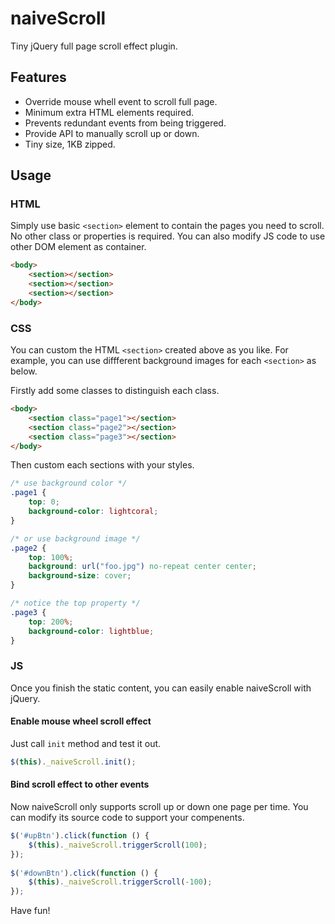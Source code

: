 # naiveScroll
Tiny jQuery full page scroll effect plugin.

## Features
* Override mouse whell event to scroll full page.
* Minimum extra HTML elements required.
* Prevents redundant events from being triggered.
* Provide API to manually scroll up or down.
* Tiny size, 1KB zipped.

## Usage

### HTML
Simply use basic `<section>` element to contain the pages you need to scroll. No other class or properties is required. You can also modify JS code to use other DOM element as container.

``` html
<body>
    <section></section>
    <section></section>
    <section></section>
</body>
```

### CSS
You can custom the HTML `<section>` created above as you like. For example, you can use diffferent background images for each `<section>` as below.

Firstly add some classes to distinguish each class.

``` html
<body>
    <section class="page1"></section>
    <section class="page2"></section>
    <section class="page3"></section>
</body>
```

Then custom each sections with your styles.

``` css
/* use background color */
.page1 {
    top: 0;
    background-color: lightcoral;
}

/* or use background image */
.page2 {
    top: 100%;
    background: url("foo.jpg") no-repeat center center;
    background-size: cover;
}

/* notice the top property */
.page3 {
    top: 200%;
    background-color: lightblue;
}
```

### JS
Once you finish the static content, you can easily enable naiveScroll with jQuery.

#### Enable mouse wheel scroll effect
Just call `init` method and test it out.

``` js
$(this)._naiveScroll.init();
```

#### Bind scroll effect to other events
Now naiveScroll only supports scroll up or down one page per time. You can modify its source code to support your compenents.

``` js
$('#upBtn').click(function () {
    $(this)._naiveScroll.triggerScroll(100);
});
    
$('#downBtn').click(function () {
    $(this)._naiveScroll.triggerScroll(-100);
});
```

Have fun!
